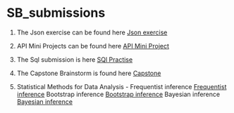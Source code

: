 # SB_submissions

1. The Json exercise can be found here [Json exercise](Json_ex/Json_exer.ipynb)

2. API Mini Projects can be found here [API Mini Project](/api_sol.ipynb)

3. The Sql submission is here [SQl Practise](/Sql_hw)

4. The Capstone Brainstorm is found here [Capstone](/Capstone)

5. Statistical Methods for Data Analysis - 
        Frequentist inference [Frequentist inference](Stat_methods/Freq_inference.ipynb)
        Bootstrap inference [Bootstrap inference](Stat_methods/Bootstrap_inference.ipynb)
        Bayesian inference [Bayesian inference](Stat_methods/Bayesian_inference.ipynb)
      
